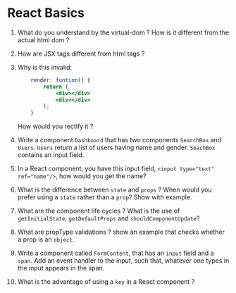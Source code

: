 # React Basics

1. What do you understand by the virtual-dom ? How is it different from the actual html dom ?

2. How are JSX tags different from html tags ?

3. Why is this invalid:
    ```jsx
        render: funtion() {
            return (
                <div></div>
                <div></div>
            );
        }
    ```
    How would you rectify it ?

4. Write a component `Dashboard` that has two components `SearchBox` and `Users`.
   `Users` return a list of users having name and gender.
   `SeachBox` contains an input field.

5. In a React component, you have this input field, `<input type="text" ref="name"/>`, how would you get the name?

6. What is the difference between `state` and `props` ? When would you prefer using a `state` rather than a `prop`? Show with example.

7. What are the component life cycles ? What is the use of `getInitialState`, `getDefaultProps` and `shouldComponentUpdate`?

8. What are propType validations ? show an example that checks whether a prop is an `object`.

9. Write a component called `FormContent`, that has an `input` field and a `span`. Add an event handler to the input, such that, whatever one types in the input appears in the span.

10. What is the advantage of using a `key` in a React component ?
